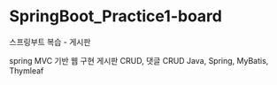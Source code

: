 # SpringBoot_Practice1-board
스프링부트 복습 - 게시판

spring MVC 기반 웹 구현
게시판 CRUD, 댓글 CRUD
Java, Spring, MyBatis, Thymleaf
